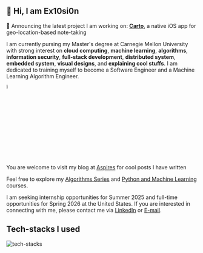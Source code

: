 ## 👋 Hi, I am Ex10si0n

<!--
**Ex10si0n/Ex10si0n** is a ✨ _special_ ✨ repository because its `README.md` (this file) appears on your GitHub profile.

Here are some ideas to get you started:

- 🔭 I’m currently working on ...
- 🌱 I’m currently learning ...
- 👯 I’m looking to collaborate on ...
- 🤔 I’m looking for help with ...
- 💬 Ask me about ...
- 📫 How to reach me: ...
- 😄 Pronouns: ...
- ⚡ Fun fact: ...
-->

📣 Announcing the latest project I am working on: [**Carto**](https://github.com/Ex10si0n/Carto), a native iOS app for geo-location-based note-taking

I am currently pursing my Master's degree at Carnegie Mellon University with strong interest on **cloud computing**, **machine learning**, **algorithms**, **information security**, **full-stack development**, **distributed system**, **embedded system**, **visual designs**, and **explaining cool stuffs**. I am dedicated to training myself to become a Software Engineer and a Machine Learning Algorithm Engineer.


<a href="https://aspires.cc"><img src="https://www.aspires.cc/content/images/2024/05/aspire-mono.png" alt="Aspires" style="width: 5%; height: 5%;"></a>

You are welcome to visit my blog at [Aspires](https://www.aspires.cc) for cool posts I have written

Feel free to explore my [Algorithms Series](https://algo.aspires.cc) and [Python and Machine Learning](https://pyml.aspires.cc) courses.

I am seeking internship opportunities for Summer 2025 and full-time opportunities for Spring 2026 at the United States. If you are interested in connecting with me, please contact me via [LinkedIn](https://www.linkedin.com/in/ex10si0n/) or [E-mail](mailto:me@aspires.cc).

## Tech-stacks I used

![tech-stacks](https://skillicons.dev/icons?i=java,go,py,js,ts,c,cpp,scala,swift,html,css,spring,flask,django,fastapi,selenium,mongodb,mysql,firebase,redis,kafka,azure,aws,gcp,cloudflare,wordpress,vim,git,docker,kubernetes,terraform,astro,react,vue,vite,nodejs,electron,tailwind,netlify,vercel,nextjs,nuxtjs,tailwind,pytorch,figma)
